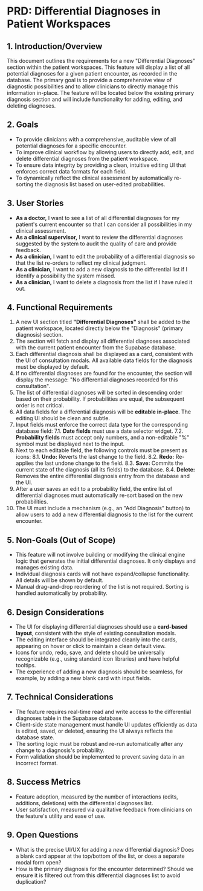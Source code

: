# PRD: Differential Diagnoses in Patient Workspaces

## 1. Introduction/Overview
This document outlines the requirements for a new "Differential Diagnoses" section within the patient workspaces. This feature will display a list of all potential diagnoses for a given patient encounter, as recorded in the database. The primary goal is to provide a comprehensive view of diagnostic possibilities and to allow clinicians to directly manage this information in-place. The feature will be located below the existing primary diagnosis section and will include functionality for adding, editing, and deleting diagnoses.

## 2. Goals
- To provide clinicians with a comprehensive, auditable view of all potential diagnoses for a specific encounter.
- To improve clinical workflow by allowing users to directly add, edit, and delete differential diagnoses from the patient workspace.
- To ensure data integrity by providing a clean, intuitive editing UI that enforces correct data formats for each field.
- To dynamically reflect the clinical assessment by automatically re-sorting the diagnosis list based on user-edited probabilities.

## 3. User Stories
- **As a doctor,** I want to see a list of all differential diagnoses for my patient's current encounter so that I can consider all possibilities in my clinical assessment.
- **As a clinical supervisor,** I want to review the differential diagnoses suggested by the system to audit the quality of care and provide feedback.
- **As a clinician,** I want to edit the probability of a differential diagnosis so that the list re-orders to reflect my clinical judgment.
- **As a clinician,** I want to add a new diagnosis to the differential list if I identify a possibility the system missed.
- **As a clinician,** I want to delete a diagnosis from the list if I have ruled it out.

## 4. Functional Requirements
1.  A new UI section titled **"Differential Diagnoses"** shall be added to the patient workspace, located directly below the "Diagnosis" (primary diagnosis) section.
2.  The section will fetch and display all differential diagnoses associated with the current patient encounter from the Supabase database.
3.  Each differential diagnosis shall be displayed as a card, consistent with the UI of consultation modals. All available data fields for the diagnosis must be displayed by default.
4.  If no differential diagnoses are found for the encounter, the section will display the message: "No differential diagnoses recorded for this consultation".
5.  The list of differential diagnoses will be sorted in descending order based on their probability. If probabilities are equal, the subsequent order is not critical.
6.  All data fields for a differential diagnosis will be **editable in-place**. The editing UI should be clean and subtle.
7.  Input fields must enforce the correct data type for the corresponding database field:
    7.1. **Date fields** must use a date selector widget.
    7.2. **Probability fields** must accept only numbers, and a non-editable "%" symbol must be displayed next to the input.
8.  Next to each editable field, the following controls must be present as icons:
    8.1. **Undo:** Reverts the last change to the field.
    8.2. **Redo:** Re-applies the last undone change to the field.
    8.3. **Save:** Commits the current state of the diagnosis (all its fields) to the database.
    8.4. **Delete:** Removes the entire differential diagnosis entry from the database and the UI.
9.  After a user saves an edit to a probability field, the entire list of differential diagnoses must automatically re-sort based on the new probabilities.
10. The UI must include a mechanism (e.g., an "Add Diagnosis" button) to allow users to add a new differential diagnosis to the list for the current encounter.

## 5. Non-Goals (Out of Scope)
- This feature will not involve building or modifying the clinical engine logic that generates the initial differential diagnoses. It only displays and manages existing data.
- Individual diagnosis cards will not have expand/collapse functionality. All details will be shown by default.
- Manual drag-and-drop reordering of the list is not required. Sorting is handled automatically by probability.

## 6. Design Considerations
- The UI for displaying differential diagnoses should use a **card-based layout**, consistent with the style of existing consultation modals.
- The editing interface should be integrated cleanly into the cards, appearing on hover or click to maintain a clean default view.
- Icons for undo, redo, save, and delete should be universally recognizable (e.g., using standard icon libraries) and have helpful tooltips.
- The experience of adding a new diagnosis should be seamless, for example, by adding a new blank card with input fields.

## 7. Technical Considerations
- The feature requires real-time read and write access to the differential diagnoses table in the Supabase database.
- Client-side state management must handle UI updates efficiently as data is edited, saved, or deleted, ensuring the UI always reflects the database state.
- The sorting logic must be robust and re-run automatically after any change to a diagnosis's probability.
- Form validation should be implemented to prevent saving data in an incorrect format.

## 8. Success Metrics
- Feature adoption, measured by the number of interactions (edits, additions, deletions) with the differential diagnoses list.
- User satisfaction, measured via qualitative feedback from clinicians on the feature's utility and ease of use.

## 9. Open Questions
- What is the precise UI/UX for adding a *new* differential diagnosis? Does a blank card appear at the top/bottom of the list, or does a separate modal form open?
- How is the primary diagnosis for the encounter determined? Should we ensure it is filtered out from this differential diagnoses list to avoid duplication? 